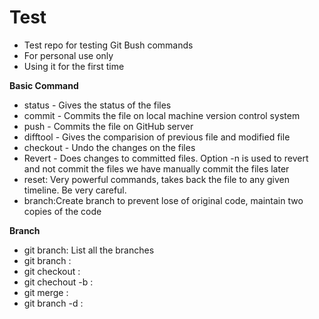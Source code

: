 # Test
 - Test repo for testing Git Bush commands
 - For personal use only
 - Using it for the first time
 
 <strong>Basic Command</strong>
 <ul>
    <li>status -  Gives the status of the files</li>
    <li>commit - Commits the file on local machine version control system</li>
    <li>push - Commits the file on GitHub server</li>
    <li>difftool -  Gives the comparision of previous file and modified file</li>
    <li>checkout - Undo the changes on the files</li>
    <li>Revert - Does changes to committed files. Option -n is used to revert and not commit the files we have manually commit the files later</li>
    <li>reset: Very powerful commands, takes back the file to any given timeline. Be very careful.</li>
    <li>branch:Create branch to prevent lose of original code, maintain two copies of the code</li>
 </ul>
 <strong>Branch</strong>
 <ul>
 <li>git branch: List all the branches</li>
 <li>git branch <branch name>:</li>
 <li>git checkout <branch name>:</li>
 <li>git chechout -b <branch name>:</li>
 <li>git merge <branch name>:</li>
 <li>git branch -d <branch name>:</li>
 </ul>